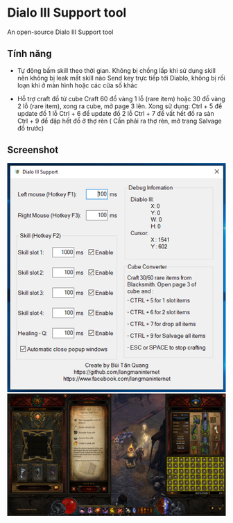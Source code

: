 # Dialo III Support tool
An open-source Dialo III Support tool


Tính năng
------------
+ Tự động bấm skill theo thời gian. 
Không bị chồng lấp khi sử dụng skill nên không bị leak mất skill nào
Send key trực tiếp tới Diablo, không bị rối loạn khi ở màn hình hoặc các cửa số khác

+ Hỗ trợ craft đồ từ cube
Craft 60 đồ vàng 1 lỗ (rare item) hoặc 30 đồ vàng 2 lỗ (rare item), xong ra cube, mở page 3 lên. 
Xong sử dụng:
 Ctrl + 5 để update đồ 1 lỗ
 Ctrl + 6 để update đồ 2 lỗ
 Ctrl + 7 để vất hết đồ ra sàn
 Ctrl + 9 để đập hết đồ ở thợ rèn ( Cần phải ra thợ rèn, mở trang Salvage đồ trước)





Screenshot
------------
![](FinalRelease/Screen.png)
![](FinalRelease/Cube.png)